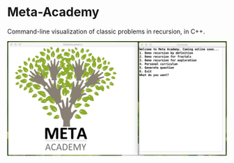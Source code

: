 # Meta-Academy

Command-line visualization of classic problems in recursion, in C++.

![Screenshot](assets/menu.png)
